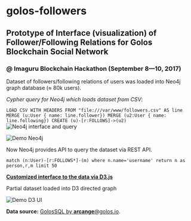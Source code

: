 # golos-followers
## Prototype of Interface (visualization) of Follower/Following Relations for Golos Blockchain Social Network
### @ Imaguru Blockchain Hackathon (September 8—10, 2017)

Dataset of followers/following relations of users was loaded into Neo4j graph database (≈ 80k users).

*Cypher query for Neo4j which loads dataset from CSV*:

`LOAD CSV WITH HEADERS FROM "file:///var/www/followers.csv" AS line
MERGE (u:User { name: line.follower})
MERGE (u2:User { name: line.following})
CREATE (u)-[r:FOLLOWS]->(u2)
`
![Neo4j interface and query](http://projects.yaskevich.com/followers/neo4j.png)

![Demo Neo4j](http://projects.yaskevich.com/followers/golos-network.gif)

Now Neo4j provides API to query the dataset via REST API.

`match (n:User)-[r:FOLLOWS*]-(m) where n.name='username' return n as person,r,m limit 50`

**[Customized interface to the data via D3.js](http://projects.yaskevich.com/followers/)**

Partial dataset loaded into D3 directed graph

![Demo D3 UI](http://projects.yaskevich.com/followers/golos-d3.gif)

**Data source:** [GolosSQL by **arcange**@golos.io](https://golos.io/ru--golos/@arcange/golossql-baza-dannykh-sql-so-vsemi-dannymi-blokchein).
